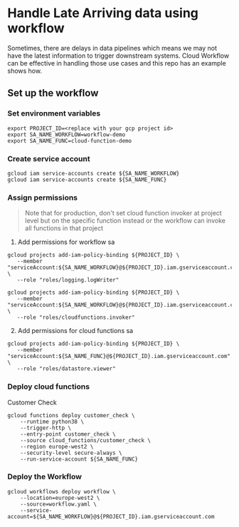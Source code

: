 # Handle Late Arriving data using workflow
Sometimes, there are delays in data pipelines which means we may not have the latest information to trigger downstream systems.
Cloud Workflow can be effective in handling those use cases and this repo has an example shows how. 

## Set up the workflow
### Set environment variables
```
export PROJECT_ID=<replace with your gcp project id>
export SA_NAME_WORKFLOW=workflow-demo
export SA_NAME_FUNC=cloud-function-demo
```

### Create service account
```
gcloud iam service-accounts create ${SA_NAME_WORKFLOW}
gcloud iam service-accounts create ${SA_NAME_FUNC}
```


### Assign permissions
> Note that for production, don't set cloud function invoker at project level but on the specific function instead or the workflow can invoke all functions in that project
1) Add permissions for workflow sa
```
gcloud projects add-iam-policy-binding ${PROJECT_ID} \
   --member "serviceAccount:${SA_NAME_WORKFLOW}@${PROJECT_ID}.iam.gserviceaccount.com" \
   --role "roles/logging.logWriter"

gcloud projects add-iam-policy-binding ${PROJECT_ID} \
   --member "serviceAccount:${SA_NAME_WORKFLOW}@${PROJECT_ID}.iam.gserviceaccount.com" \
   --role "roles/cloudfunctions.invoker"
```
2) Add permissions for cloud functions sa
```
gcloud projects add-iam-policy-binding ${PROJECT_ID} \
   --member "serviceAccount:${SA_NAME_FUNC}@${PROJECT_ID}.iam.gserviceaccount.com" \
   --role "roles/datastore.viewer"
```

### Deploy cloud functions
Customer Check
```
gcloud functions deploy customer_check \
    --runtime python38 \
    --trigger-http \
    --entry-point customer_check \
    --source cloud_functions/customer_check \
    --region europe-west2 \
    --security-level secure-always \
    --run-service-account ${SA_NAME_FUNC}
```

### Deploy the Workflow
```
gcloud workflows deploy workflow \
    --location=europe-west2 \
    --source=workflow.yaml \
    --service-account=${SA_NAME_WORKFLOW}@${PROJECT_ID}.iam.gserviceaccount.com
```